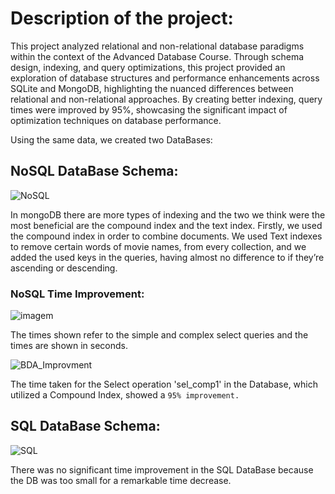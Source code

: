 # Description of the project: 
This project analyzed relational and non-relational database paradigms within the context of the Advanced Database Course. 
Through schema design, indexing, and query optimizations, this project provided an exploration of database structures and performance enhancements across SQLite and MongoDB, highlighting the nuanced differences between relational and non-relational approaches. By creating better indexing, query times were improved by 95%, showcasing the significant impact of optimization techniques on database performance.


Using the same data, we created two DataBases:
## NoSQL DataBase Schema:

![NoSQL](https://github.com/ricasbp/DisneyMoviesDB/assets/59062659/f8748330-be1f-4128-8760-a9a165911a86)

In mongoDB there are more types of indexing and the two we think were the most beneficial
are the compound index and the text index. Firstly, we used the compound index in order to
combine documents. We used Text indexes to remove certain words of movie names, from
every collection, and we added the used keys in the queries, having almost no difference to
if they’re ascending or descending.

### NoSQL Time Improvement:

![imagem](https://github.com/ricasbp/DisneyMoviesDB/assets/59062659/e930c17c-ea11-4b93-bf1a-6736930e586b)

The times shown refer to the simple and complex select queries and the times are shown in seconds.

![BDA_Improvment](https://github.com/ricasbp/DisneyMoviesDB/assets/59062659/94f1e44a-269d-4140-9430-eb9d3d4cbaed)

The time taken for the Select operation 'sel_comp1' in the Database, which utilized a Compound Index, showed a `95% improvement.`


## SQL DataBase Schema:

![SQL](https://github.com/ricasbp/DisneyMoviesDB/assets/59062659/7b6c0f7a-cd77-4778-b11b-a751b11af7ec)

There was no significant time improvement in the SQL DataBase because the DB was too small for a remarkable time decrease.
